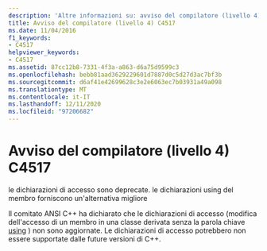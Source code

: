 ```yaml
---
description: 'Altre informazioni su: avviso del compilatore (livello 4) C4517'
title: Avviso del compilatore (livello 4) C4517
ms.date: 11/04/2016
f1_keywords:
- C4517
helpviewer_keywords:
- C4517
ms.assetid: 87cc12b8-7331-4f3a-a863-d6a75d9599c3
ms.openlocfilehash: bebb81aad3629229601d7887d0c5d27d3ac7bf3b
ms.sourcegitcommit: d6af41e42699628c3e2e6063ec7b03931a49a098
ms.translationtype: MT
ms.contentlocale: it-IT
ms.lasthandoff: 12/11/2020
ms.locfileid: "97206682"
---
```

# <a name="compiler-warning-level-4-c4517"></a>Avviso del compilatore (livello 4) C4517

le dichiarazioni di accesso sono deprecate. le dichiarazioni using del membro forniscono un'alternativa migliore

Il comitato ANSI C++ ha dichiarato che le dichiarazioni di accesso (modifica dell'accesso di un membro in una classe derivata senza la parola chiave [using](../../cpp/using-declaration.md) ) non sono aggiornate. Le dichiarazioni di accesso potrebbero non essere supportate dalle future versioni di C++.
